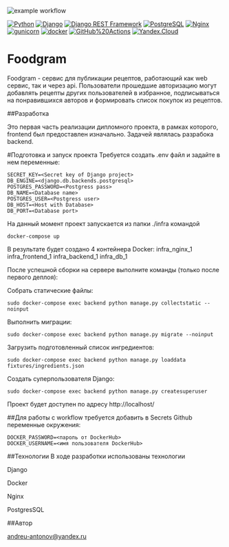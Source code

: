 ![example workflow](https://github.com/Andrey-oss-ai/foodgram-project-react/actions/workflows/foodgram_workflow.yml/badge.svg)

[![Python](https://img.shields.io/badge/-Python-464646?style=flat-square&logo=Python)](https://www.python.org/)
[![Django](https://img.shields.io/badge/-Django-464646?style=flat-square&logo=Django)](https://www.djangoproject.com/)
[![Django REST Framework](https://img.shields.io/badge/-Django%20REST%20Framework-464646?style=flat-square&logo=Django%20REST%20Framework)](https://www.django-rest-framework.org/)
[![PostgreSQL](https://img.shields.io/badge/-PostgreSQL-464646?style=flat-square&logo=PostgreSQL)](https://www.postgresql.org/)
[![Nginx](https://img.shields.io/badge/-NGINX-464646?style=flat-square&logo=NGINX)](https://nginx.org/ru/)
[![gunicorn](https://img.shields.io/badge/-gunicorn-464646?style=flat-square&logo=gunicorn)](https://gunicorn.org/)
[![docker](https://img.shields.io/badge/-Docker-464646?style=flat-square&logo=docker)](https://www.docker.com/)
[![GitHub%20Actions](https://img.shields.io/badge/-GitHub%20Actions-464646?style=flat-square&logo=GitHub%20actions)](https://github.com/features/actions)
[![Yandex.Cloud](https://img.shields.io/badge/-Yandex.Cloud-464646?style=flat-square&logo=Yandex.Cloud)](https://cloud.yandex.ru/)

# Foodgram

Foodgram - сервис для публикации рецептов, работающий как web сервис, 
так и через api. Пользователи прошедшие авторизацию могут добавлять 
рецепты других пользователей в избранное, подписываться на понравившихся
авторов и формировать список покупок из рецептов.

##Разработка

Это первая часть реализации дипломного проекта, в рамках которого, frontend был
предоставлен изначально. Задачей являлась разрабока backend.

#Подготовка и запуск проекта
Требуется создать .env файл и задайте в нем переменные: 
```
SECRET_KEY=<Secret key of Django project>
DB_ENGINE=<django.db.backends.postgresql>
POSTGRES_PASSWORD=<Postgress pass>
DB_NAME=<Database name>
POSTGRES_USER=<Postgress user>
DB_HOST=<Host with Database>
DB_PORT=<Database port>
```
На данный момент проект запускается из папки ./infra командой
```
docker-compose up
```
В результате будет создано 4 контейнера Docker:
infra_nginx_1
infra_frontend_1
infra_backend_1
infra_db_1

После успешной сборки на сервере выполните команды
(только после первого деплоя):

Собрать статические файлы:
```
sudo docker-compose exec backend python manage.py collectstatic --noinput
```
Выполнить миграции:
```
sudo docker-compose exec backend python manage.py migrate --noinput
```
Загрузить подготовленный список ингредиентов:
```
sudo docker-compose exec backend python manage.py loaddata fixtures/ingredients.json
```
Создать суперпользователя Django:
```
sudo docker-compose exec backend python manage.py createsuperuser
```
Проект будет доступен по адресу http://localhost/

##Для работы с workflow требуется добавить в Secrets Github переменные окружения:
```
DOCKER_PASSWORD=<пароль от DockerHub>
DOCKER_USERNAME=<имя пользователя DockerHub>
```

##Технологии
В ходе разработки использованы технологии

Django

Docker

Nginx

PostgresSQL

##Автор

andreu-antonov@yandex.ru


